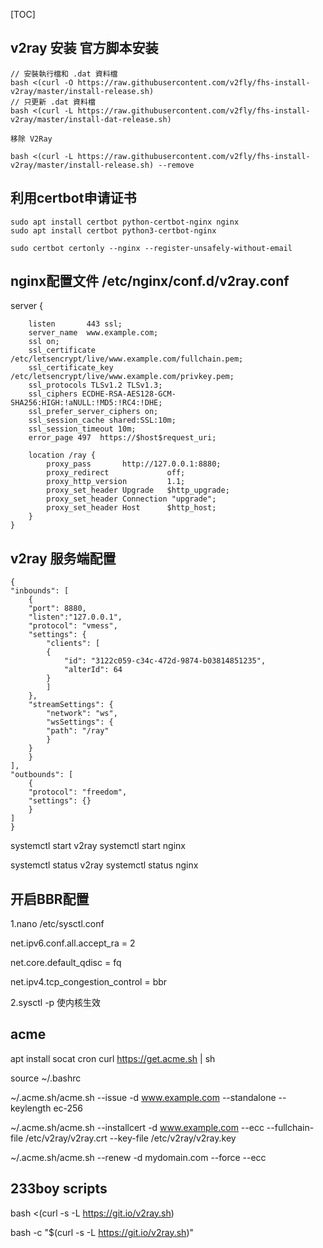 [TOC]

## v2ray 安装 官方脚本安装
    // 安裝執行檔和 .dat 資料檔
    bash <(curl -O https://raw.githubusercontent.com/v2fly/fhs-install-v2ray/master/install-release.sh)
    // 只更新 .dat 資料檔
    bash <(curl -L https://raw.githubusercontent.com/v2fly/fhs-install-v2ray/master/install-dat-release.sh)
    
    移除 V2Ray

    bash <(curl -L https://raw.githubusercontent.com/v2fly/fhs-install-v2ray/master/install-release.sh) --remove



## 利用certbot申请证书


    sudo apt install certbot python-certbot-nginx nginx
    sudo apt install certbot python3-certbot-nginx 

    sudo certbot certonly --nginx --register-unsafely-without-email

## nginx配置文件 /etc/nginx/conf.d/v2ray.conf

   server {
        
        listen       443 ssl; 
        server_name  www.example.com;
        ssl on;
        ssl_certificate    /etc/letsencrypt/live/www.example.com/fullchain.pem;
        ssl_certificate_key   /etc/letsencrypt/live/www.example.com/privkey.pem;
        ssl_protocols TLSv1.2 TLSv1.3;
        ssl_ciphers ECDHE-RSA-AES128-GCM-SHA256:HIGH:!aNULL:!MD5:!RC4:!DHE;
        ssl_prefer_server_ciphers on;
        ssl_session_cache shared:SSL:10m;
        ssl_session_timeout 10m;
        error_page 497  https://$host$request_uri;

        location /ray {
            proxy_pass       http://127.0.0.1:8880;
            proxy_redirect             off;
            proxy_http_version         1.1;
            proxy_set_header Upgrade   $http_upgrade;
            proxy_set_header Connection "upgrade";
            proxy_set_header Host      $http_host;
        }
    }
## v2ray 服务端配置

    {
    "inbounds": [
        {
        "port": 8880,
        "listen":"127.0.0.1",
        "protocol": "vmess",
        "settings": {
            "clients": [
            {
                "id": "3122c059-c34c-472d-9874-b03814851235",
                "alterId": 64
            }
            ]
        },
        "streamSettings": {
            "network": "ws",
            "wsSettings": {
            "path": "/ray"
            }
        }
        }
    ],
    "outbounds": [
        {
        "protocol": "freedom",
        "settings": {}
        }
    ]
    }


systemctl start v2ray
systemctl start nginx

systemctl status v2ray
systemctl status nginx

## 开启BBR配置

1.nano /etc/sysctl.conf


net.ipv6.conf.all.accept_ra = 2

net.core.default_qdisc = fq

net.ipv4.tcp_congestion_control = bbr

2.sysctl -p 使内核生效

## acme 
  apt install socat cron 
  curl https://get.acme.sh | sh

  source ~/.bashrc


  ~/.acme.sh/acme.sh --issue -d www.example.com --standalone --keylength ec-256


  ~/.acme.sh/acme.sh --installcert -d www.example.com --ecc --fullchain-file /etc/v2ray/v2ray.crt --key-file /etc/v2ray/v2ray.key

  
  ~/.acme.sh/acme.sh --renew -d mydomain.com --force --ecc

## 233boy scripts
  bash <(curl -s -L https://git.io/v2ray.sh)
  
  bash -c "$(curl -s -L https://git.io/v2ray.sh)"
